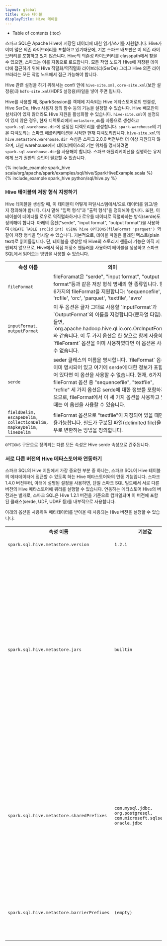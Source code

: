 ```yaml
---
layout: global
title: Hive 테이블
displayTitle: Hive 테이블
---
```


* Table of contents
{:toc}

스파크 SQL은 Apache Hive에 저장된 데이터에 대한 읽기/쓰기를 지원합니다. Hive가 이미 많은 의존 라이브러리를 포함하고 있기때문에, 기본 스파크 배포판은 이 의존 라이브러리를 포함하고 있지 않습니다. Hive의 의존성 라이브러리를 classpath에서 찾을 수 있으면, 스파크는 이를 자동으로 로드합니다. 모든 작업 노드가 Hive에 저장된 데이터에 접근하기 위해 Hive 직렬화/역직렬화 라이브러리(SerDe) 그리고 Hive 의존 라이브러리는 모든 작업 노드에서 접근 가능해야 합니다.

Hive 관련 설정을 하기 위해서는 conf/ 안에 `hive-site.xml`, `core-site.xml`(보안 설정용)과 `hdfs-site.xml`(HDFS 설정용)파일을 넣어 주면 됩니다.

Hive를 사용할 때, SparkSession를 객체에 지속되는 Hive 메타스토어로의 연결성, Hive SerDe, Hive 사용자 정의 함수 등의 기능을 설정할 수 있습니다. Hive 배포판이 설치되어 있지 않더라도 Hive 지원을 활성화할 수 있습니다. `hive-site.xml`이 설정되어 있지 않은 경우, 현재 디렉토리에서 `metastore_db`를 자동으로 생성하고 `spark.sql.warehouse.dir`에 설정된 디렉토리를 생성합니다. `spark-warehouse`의 기본 디렉토리는 스파크 애플리케이션을 시작한 현재 디렉토리입니다. `hive-site.xml`의 `hive.metastore.warehouse.dir `속성은 스파크 2.0.0 버전부터 더 이상 지원되지 않으며, 대신 warehouse에서 데이터베이스의 기본 위치를 명시하려면 `spark.sql.warehouse.dir`을 사용해야 합니다. 스파크 애플리케이션을 실행하는 유저에게 쓰기 권한의 승인이 필요할 수 있습니다.

<div class="codetabs">

<div data-lang="scala"  markdown="1">
{% include_example spark_hive scala/org/apache/spark/examples/sql/hive/SparkHiveExample.scala %}
</div>

<div data-lang="python"  markdown="1">
{% include_example spark_hive python/sql/hive.py %}
</div>

</div>

### Hive 테이블의 저장 형식 지정하기

Hive 테이블을 생성할 때, 이 테이블이 어떻게 파일시스템에서/으로 데이터를 읽고/쓸지 정의해야 합니다. 다시 말해 "입력 형식"과 "출력 형식"을 정의해야 합니다. 또한, 이 테이블이 데이터를 로우로 역직렬화하거나 로우를 데이터로 직렬화하는 방식(serde)도 정의해야 합니다. 아래의 옵션("serde", "input format", "output format")을 사용하여 `CREATE TABLE src(id int) USING hive OPTIONS(fileFormat 'parquet') `와 같이 저장 형식을 명시할 수 있습니다. 기본적으로, 테이블 파일은 플레인 텍스트(plain text)로 읽어들입니다. 단, 테이블을 생성할 때 Hive의 스토리지 핸들러 기능은 아직 지원되지 않으므로, Hive에서 직접 저장소 핸들러를 사용하여 테이블을 생성하고 스파크 SQL에서 읽어오는 방법을 사용할 수 있습니다.

<table class="table">
  <tr><th>속성 이름</th><th>의미</th></tr>
  <tr>
    <td><code>fileFormat</code></td>
    <td>fileForamat은 "serde", "input format", "output format"등과 같은 저장 형식 명세의 한 종류입니다. 현재 6가지의 fileFormat을 지원합니다: 'sequencefile', 'rcfile', 'orc', 'parquet', 'textfile', 'avro'</td>
  </tr>
  <tr>
    <td><code>inputFormat, outputFormat</code></td>
    <td>이 두 옵션은 글자 그대로 사용할 `InputFormat`과 `OutputFormat`의 이름을 지정합니다(문자열 타입).예를 들면, `org.apache.hadoop.hive.ql.io.orc.OrcInputFormat`와 같습니다. 이 두 가지 옵션은 한 쌍으로 함께 사용하며, `fileForamt` 옵션을 이미 사용하였다면 이 옵션은 사용할 수 없습니다.</td>
  </tr>
  <tr>
    <td><code>serde</code></td>
    <td>seder 클래스의 이름을 명시합니다. `fileFormat` 옵션이 이미 명시되어 있고 여기에 serde에 대한 정보가 포함되어 있다면 이 옵션을 사용할 수 없습니다. 현재, 6가지의 fileFormat 옵션 중 "sequencefile", "textfile", "rcfile" 세 가지 옵션은 serde에 대한 정보를 포함하지 않으므로, fileFormat에서 이 세 가지 옵션을 사용하고 있을 때는 이 옵션을 사용할 수 있습니다.</td>
  </tr>
  <tr>
    <td><code>fieldDelim, escapeDelim, collectionDelim, mapkeyDelim, lineDelim</code></td>
    <td>fileFormat 옵션으로 "textfile"이 지정되어 있을 때만 사용가능합니다. 필드가 구분된 파일(delimited file)을 로우로 변환하는 방법을 정의합니다.</td>
  </tr>
</table>

`OPTIONS` 구문으로 정의되는 다른 모든 속성은 Hive serde 속성으로 간주됩니다.

### 서로 다른 버전의 Hive 메타스토어와 연동하기

스파크 SQL의 Hive 지원에서 가장 중요한 부분 중 하나는, 스파크 SQL이 Hive 테이블의 메타데이터에 접근할 수 있도록 하는 Hive 메타스토어와의 연동 기능입니다. 스파크 1.4.0 버전부터, 아래에 설명된 설정을 사용하면, 단일 스파크 SQL 빌드에서 서로 다른 버전의 Hive 메타스토어에 쿼리를 실행할 수 있습니다. 연동하는 메타스토어 Hive의 버전과는 별개로, 스파크 SQL은 Hive 1.2.1 버전을 기준으로 컴파일되며 이 버전에 포함된 클래스(serde, UDF, UDAF 등)를 내부적으로 사용합니다.

아래의 옵션을 사용하여 메타데이터를 받아올 때 사용되는 Hive 버전을 설정할 수 있습니다:


<table class="table">
  <tr><th>속성 이름</th><th>기본값</th><th>의미</th></tr>
  <tr>
    <td><code>spark.sql.hive.metastore.version</code></td>
    <td><code>1.2.1</code></td>
    <td>Hive 메타스토어의 버전. <code>0.12.0</code> 버전부터 <code>2.3.3</code> 버전까지 사용할 수 있습니다.</td>
  </tr>
  <tr>
    <td><code>spark.sql.hive.metastore.jars</code></td>
    <td><code>builtin</code></td>
    <td>
      Hive 메타스토어에 연결할 때 사용하는 HiveMetastoreClient 객체를 생성하는데 사용될 jar 파일의 위치. 다음 세 가지 옵션이 사용 가능합니다:
      <ol>
        <li><code>builtin</code></li>
        <code>-Phive</code>이 활성화되어 있을 때 스파크에 포함되어 있는 Hive 1.2.1을 사용합니다. 이 옵션을 사용하면 <code>spark.sql.hive.metastore.version</code>는 1.2.1이 되거나 정의되지 않아야 합니다.
        <li><code>maven</code></li>
        Maven 저장소에서 명시된 버전의 Hive jar를 다운로드하여 사용합니다. 이 설정을 운영 환경(production environment)에서 사용하는 것은 추천하지 않습니다.
        <li>JVM의 표준 형식 classpath. 이 classpath는 Hive와 올바른 버전의 Hadoop을 포함한 모든 의존 라이브러리를 포함해야 합니다. 이 jar 파일은 드라이버에서 접근 가능해야하며, yarn 클러스터 모드에서 실행하고자 한다면 애플케이션으로 패키지화되어 있어야 합니다.</li>
      </ol>
    </td>
  </tr>
  <tr>
    <td><code>spark.sql.hive.metastore.sharedPrefixes</code></td>
    <td><code>com.mysql.jdbc,<br/>org.postgresql,<br/>com.microsoft.sqlserver,<br/>oracle.jdbc</code></td>
    <td>
      <p>스파크 SQL과 (특정 버전의) Hive 사이에 공유되는 classloader를 사용하여 로드해야 하는 클래스들의 접두사 목록(쉼표로 구분). 예를 들면, Hive 메타스토어와 연결하는 데 사용되는 JDBC 드라이버 목록 같은 경우입니다. (역자 주: Hive의 메타스토어로는 MySQL, PostgreSQL 등의 데이터베이스를 사용할 수 있습니다. MySQL에 연결하려면 <code>com.mysql.jdbc</code> 패키지의 클래스가, PostgreSQL에 연결하려면 <code>org.postgresql</code> 패키지의 클래스를 사용해야 합니다. 각각의 경우 <code>com.mysql.jdbc</code>, <code>org.postgresql</code>가 지정되어야 합니다.) 이미 공유되고 있는 클래스와의 상호작용을 위해 필요한 클래스의 접두사들 역시 명시되어야 합니다. (예: log4j에서 사용하는 사용자 정의 Appender)
      </p>
    </td>
  </tr>
  <tr>
    <td><code>spark.sql.hive.metastore.barrierPrefixes</code></td>
    <td><code>(empty)</code></td>
    <td>
      <p>
        스파크 SQL이 붙는 Hive 각각의 버전에 따라 명시적으로 로드되어야 하는 클래스 접두사 목록(쉼표로 구분). 예를 들어 접두사를 공유하는 식으로 선언되는 게 보통인 Hive UDF가 여기에 포함됩니다. (예: <code>org.apache.spark.*</code>)
      </p>
    </td>
  </tr>
</table>
